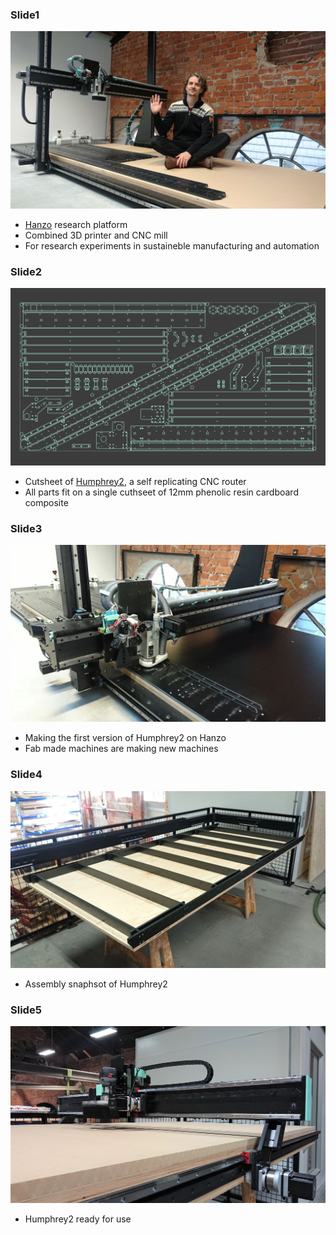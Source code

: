 ### Slide1
![](./slide1.jpg)
 - [Hanzo](https://github.com/Fabricatable-Machines/Hanzo) research platform
 - Combined 3D printer and CNC mill
 - For research experiments in sustaineble manufacturing and automation
 
 ### Slide2
![](./slide2.png)
 - Cutsheet of [Humphrey2](https://github.com/Fabricatable-Machines/Humphrey2), a self replicating CNC router
 - All parts fit on a single cuthseet of 12mm phenolic resin cardboard composite
 
 ### Slide3
![](./slide3.jpg)
 - Making the first version of Humphrey2 on Hanzo
 - Fab made machines are making new machines
 
 ### Slide4
![](./slide4.jpg)
 - Assembly snaphsot of Humphrey2
 
 ### Slide5
![](./slide5.jpg)
 - Humphrey2 ready for use


